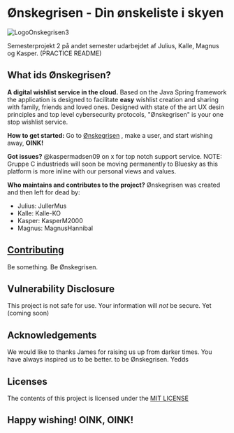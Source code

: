 # Ønskegrisen - Din ønskeliste i skyen
![LogoOnskegrisen3](https://github.com/user-attachments/assets/e20cf639-8a05-4b40-beae-1c6d79cdbc43)

Semesterprojekt 2 på andet semester udarbejdet af Julius, Kalle, Magnus og Kasper. (PRACTICE README)

## What ids Ønskegrisen?
**A digital wishlist service in the cloud.** Based on the Java Spring framework the application is designed to facilitate **easy** wishlist creation and sharing with family, friends and loved ones. Designed with state of the art UX desin principles and top level cybersecurity protocols, "Ønskegrisen" is your one stop wishlist service. 

**How to get started:** Go to [Ønskegrisen](https://onskegrisen-ddf9b8gug4bcb3ek.westeurope-01.azurewebsites.net) , make a user, and start wishing away, **OINK!**

**Got issues?** @kaspermadsen09 on x for top notch support service. NOTE: Gruppe C industrieds will soon be moving permanently to Bluesky as this platform is more inline with our personal views and values.

**Who maintains and contributes to the project?** Ønskegrisen was created and then left for dead by:
* Julius: JullerMus
* Kalle: Kalle-KO
* Kasper: KasperM2000
* Magnus: MagnusHannibal

## [Contributing](github.com/Pokkenslageren/Onskegrisen/blob/main/CONTRIBUTING.md)
Be something. Be Ønskegrisen.

## Vulnerability Disclosure
This project is not safe for use. Your information will _not_ be secure. Yet (coming soon)

## Acknowledgements
We would like to thanks James for raising us up from darker times. You have always inspired us to be better. to be Ønskegrisen. Yedds

## Licenses
The contents of this project is licensed under the [MIT LICENSE](en.wikipedia.org/wiki/MIT_License)

## Happy wishing! OINK, OINK!
